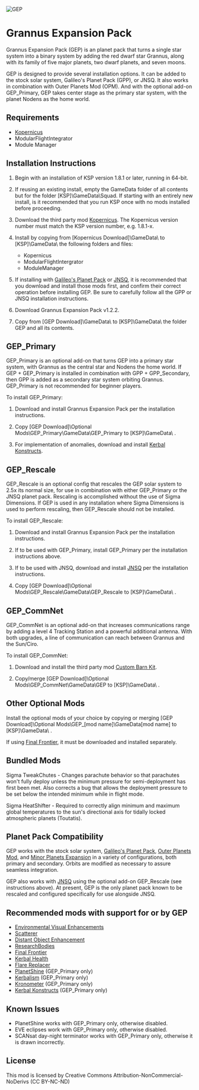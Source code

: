 ﻿![GEP](https://i.imgur.com/FYW1iTU.jpg)
# Grannus Expansion Pack

Grannus Expansion Pack (GEP) is an planet pack that turns a single star system into a binary system by adding the red dwarf star Grannus, along with its family of five major planets, two dwarf planets, and seven moons.

GEP is designed to provide several installation options. It can be added to the stock solar system, Galileo's Planet Pack (GPP), or JNSQ. It also works in combination with Outer Planets Mod (OPM).  And with the optional add-on GEP_Primary, GEP takes center stage as the primary star system, with the planet Nodens as the home world.

## Requirements

  * [Kopernicus](https://github.com/Kopernicus/Kopernicus/releases)
  * ModularFlightIntegrator
  * Module Manager
  
## Installation Instructions

1. Begin with an installation of KSP version 1.8.1 or later, running in 64-bit.

2. If reusing an existing install, empty the GameData folder of all contents but for the folder [KSP]\GameData\Squad\. If starting with an entirely new install, is it recommended that you run KSP once with no mods installed before proceeding.

3. Download the third party mod [Kopernicus](https://github.com/Kopernicus/Kopernicus/releases). The Kopernicus version number must match the KSP version number, e.g. 1.8.1-x.

4. Install by copying from [Kopernicus Download]\GameData\ to [KSP]\GameData\ the following folders and files:  
   * Kopernicus
   * ModularFlightIntergrator
   * ModuleManager

5. If installing with [Galileo's Planet Pack](https://github.com/Galileo88/Galileos-Planet-Pack/releases) or [JNSQ](https://github.com/Galileo88/JNSQ/releases), it is recommended that you download and install those mods first, and confirm their correct operation before installing GEP. Be sure to carefully follow all the GPP or JNSQ installation instructions.

6. Download Grannus Expansion Pack v1.2.2.

7. Copy from [GEP Download]\GameData\ to [KSP]\GameData\ the folder GEP and all its contents.

## GEP_Primary

GEP_Primary is an optional add-on that turns GEP into a primary star system, with Grannus as the central star and Nodens the home world. If GEP + GEP_Primary is installed in combination with GPP + GPP_Secondary, then GPP is added as a secondary star system orbiting Grannus. GEP_Primary is not recommended for beginner players.

To install GEP_Primary:

1. Download and install Grannus Expansion Pack per the installation instructions.

2. Copy [GEP Download]\Optional Mods\GEP_Primary\GameData\GEP_Primary to [KSP]\GameData\ .

3. For implementation of anomalies, download and install [Kerbal Konstructs](https://github.com/GER-Space/Kerbal-Konstructs/releases).

## GEP_Rescale

GEP_Rescale is an optional config that rescales the GEP solar system to 2.5x its normal size, for use in combination with either GEP_Primary or the JNSQ planet pack. Rescaling is accomplished without the use of Sigma Dimensions. If GEP is used in any installation where Sigma Dimensions is used to perform rescaling, then GEP_Rescale should not be installed.

To install GEP_Rescale:

1. Download and install Grannus Expansion Pack per the installation instructions.

2. If to be used with GEP_Primary, install GEP_Primary per the installation instructions above.

3. If to be used with JNSQ, download and install [JNSQ](https://github.com/Galileo88/JNSQ/releases) per the installation instructions.

4. Copy [GEP Download]\Optional Mods\GEP_Rescale\GameData\GEP_Rescale to [KSP]\GameData\ .

## GEP_CommNet

GEP_CommNet is an optional add-on that increases communications range by adding a level 4 Tracking Station and a powerful additional antenna. With both upgrades, a line of communication can reach between Grannus and the Sun/Ciro.

To install GEP_CommNet:

1. Download and install the third party mod [Custom Barn Kit](https://ksp.sarbian.com/jenkins/job/CustomBarnKit/).

2. Copy/merge [GEP Download]\Optional Mods\GEP_CommNet\GameData\GEP to [KSP]\GameData\ .

## Other Optional Mods

Install the optional mods of your choice by copying or merging [GEP Download]\Optional Mods\GEP_[mod name]\GameData\[mod name] to [KSP]\GameData\ .

If using [Final Frontier](https://spacedock.info/mod/580/Final%20Frontier), it must be downloaded and installed separately.

## Bundled Mods

Sigma TweakChutes - Changes parachute behavior so that parachutes won't fully deploy unless the minimum pressure for semi-deployment has first been met. Also corrects a bug that allows the deployment pressure to be set below the intended minimum while in flight mode.

Sigma HeatShifter - Required to correctly align minimum and maximum global temperatures to the sun's directional axis for tidally locked atmospheric planets (Toutatis).

## Planet Pack Compatibility

GEP works with the stock solar system, [Galileo's Planet Pack](https://github.com/Galileo88/Galileos-Planet-Pack/releases), [Outer Planets Mod](https://github.com/Poodmund/Outer-Planets-Mod/releases), and [Minor Planets Expansion](https://spacedock.info/mod/2383/Minor%20Planets%20Expansion?ga=%3CGame+3102+%27Kerbal+Space+Program%27%3E) in a variety of configurations, both primary and secondary. Orbits are modified as necessary to assure seamless integration.

GEP also works with [JNSQ](https://github.com/Galileo88/JNSQ/releases) using the optional add-on GEP_Rescale (see instructions above). At present, GEP is the only planet pack known to be rescaled and configured specifically for use alongside JNSQ. 

## Recommended mods with support for or by GEP

  * [Environmental Visual Enhancements](https://github.com/WazWaz/EnvironmentalVisualEnhancements/releases)
  * [Scatterer](https://spacedock.info/mod/141/scatterer)
  * [Distant Object Enhancement](https://github.com/MOARdV/DistantObject/releases)
  * [ResearchBodies](https://github.com/JPLRepo/ResearchBodies/releases)
  * [Final Frontier](https://spacedock.info/mod/580/Final%20Frontier)
  * [Kerbal Health](https://github.com/GarwelGarwel/KerbalHealth/releases)
  * [Flare Replacer](https://github.com/Galileo88/FlareReplacer/releases)
  * [PlanetShine](https://github.com/prestja/ksp-planetshine/releases) (GEP_Primary only)
  * [Kerbalism](https://github.com/Kerbalism/Kerbalism/releases) (GEP_Primary only)
  * [Kronometer](https://github.com/StollD/Kronometer/releases) (GEP_Primary only)
  * [Kerbal Konstructs](https://github.com/GER-Space/Kerbal-Konstructs/releases) (GEP_Primary only)

## Known Issues

  * PlanetShine works with GEP_Primary only, otherwise disabled.
  * EVE eclipses work with GEP_Primary only, otherwise disabled.
  * SCANsat day-night terminator works with GEP_Primary only, otherwise it is drawn incorrectly.

## License

This mod is licensed by Creative Commons Attribution-NonCommercial-NoDerivs (CC BY-NC-ND)